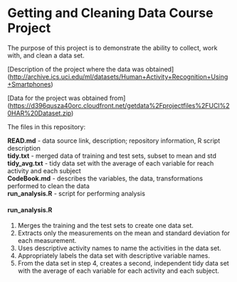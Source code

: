 # Getting and Cleaning Data Course Project

The purpose of this project is to demonstrate the ability to collect, work with, and clean a data set.

[Description of the project where the data was obtained] (http://archive.ics.uci.edu/ml/datasets/Human+Activity+Recognition+Using+Smartphones)

[Data for the project was obtained from] (https://d396qusza40orc.cloudfront.net/getdata%2Fprojectfiles%2FUCI%20HAR%20Dataset.zip)

The files in this repository:

**READ.md** - data source link, description; repository information, R script description  
**tidy.txt** - merged data of training and test sets, subset to mean and std  
**tidy_avg.txt** - tidy data set with the average of each variable for reach activity and each subject  
**CodeBook.md** - describes the variables, the data, transformations performed to clean the data  
**run_analysis.R** - script for performing analysis  

#### run_analysis.R

1. Merges the training and the test sets to create one data set.  
2. Extracts only the measurements on the mean and standard deviation for each measurement.  
3. Uses descriptive activity names to name the activities in the data set.  
4. Appropriately labels the data set with descriptive variable names.  
5. From the data set in step 4, creates a second, independent tidy data set with the average of each variable for each activity and each subject.  